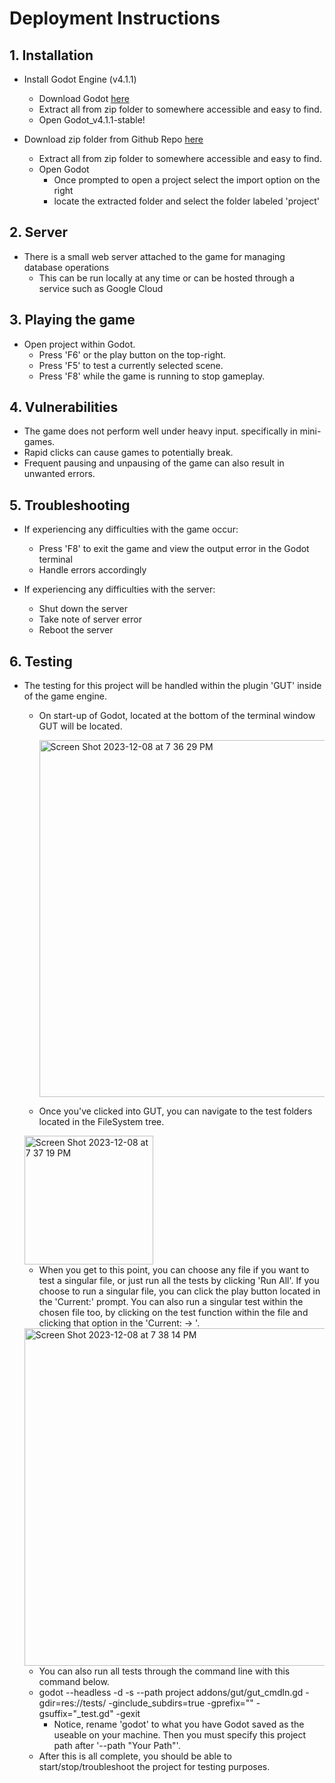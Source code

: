 # Deployment Instructions


## 1. Installation 

* Install Godot Engine (v4.1.1)
	* Download Godot [here](https://godotengine.org/download/archive/4.1.1-stable/)
	* Extract all from zip folder to somewhere accessible and easy to find.
	* Open Godot_v4.1.1-stable!

* Download zip folder from Github Repo [here](https://github.com/Jcarth3w/CME-Quest-Adventure)
  * Extract all from zip folder to somewhere accessible and easy to find.
  * Open Godot
    * Once prompted to open a project select the import option on the right
    * locate the extracted folder and select the folder labeled 'project'

## 2. Server

* There is a small web server attached to the game for managing database operations
	* This can be run locally at any time or can be hosted through a service such as Google Cloud
   
## 3. Playing the game
  * Open project within Godot.
	  * Press 'F6' or the play button on the top-right.
	  * Press 'F5' to test a currently selected scene.
 	* Press 'F8' while the game is running to stop gameplay.
   
## 4. Vulnerabilities 
  * The game does not perform well under heavy input. specifically in mini-games.
  * Rapid clicks can cause games to potentially break.
  * Frequent pausing and unpausing of the game can also result in unwanted errors.

## 5. Troubleshooting
  * If experiencing any difficulties with the game occur:
    * Press 'F8' to exit the game and view the output error in the Godot terminal
    * Handle errors accordingly

* If experiencing any difficulties with the server:
   * Shut down the server
   * Take note of server error
   * Reboot the server

 ## 6. Testing
  * The testing for this project will be handled within the plugin 'GUT' inside of the game engine.
    * On start-up of Godot, located at the bottom of the terminal window GUT will be located.
      
      <img width="571" alt="Screen Shot 2023-12-08 at 7 36 29 PM" src="https://github.com/Jcarth3w/CME-Quest-Adventures/assets/89651665/27f47219-b07f-471c-8bf1-eb1f48ee0850">

    * Once you've clicked into GUT, you can navigate to the test folders located in the FileSystem tree.
      
	<img width="206" alt="Screen Shot 2023-12-08 at 7 37 19 PM" src="https://github.com/Jcarth3w/CME-Quest-Adventures/assets/89651665/84037a64-d77f-49a8-9468-1ad717151a9f">


    * When you get to this point, you can choose any file if you want to test a singular file, or just run all the tests by clicking 'Run All'. If you choose to run a singular file, you can click the play button located in the 'Current:' prompt. You can also run a singular test within the chosen file too, by clicking on the test function within the file and clicking that option in the 'Current: -> '.

 	<img width="540" alt="Screen Shot 2023-12-08 at 7 38 14 PM" src="https://github.com/Jcarth3w/CME-Quest-Adventures/assets/89651665/c87a14ab-6724-4e12-8799-6e2f79b5f219">



    * You can also run all tests through the command line with this command below.
    * godot --headless -d -s --path project addons/gut/gut_cmdln.gd -gdir=res://tests/ -ginclude_subdirs=true -gprefix="" -gsuffix="_test.gd" -gexit
      * Notice, rename 'godot' to what you have Godot saved as the useable on your machine. Then you must specify this project path after '--path "Your Path"'.
    * After this is all complete, you should be able to start/stop/troubleshoot the project for testing purposes.
      
